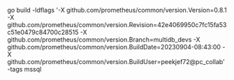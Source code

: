 go build -ldflags '-X github.com/prometheus/common/version.Version=0.8.1 -X github.com/prometheus/common/version.Revision=42e4069950c7fc15fa53c51e0479c84700c28515 -X github.com/prometheus/common/version.Branch=multidb_devs -X github.com/prometheus/common/version.BuildDate=20230904-08:43:00 -X github.com/prometheus/common/version.BuildUser=peekjef72@pc_collab'  -tags mssql